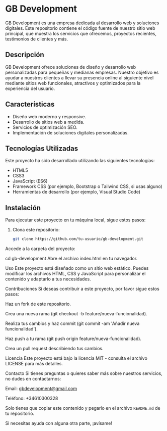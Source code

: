 # GB Development

GB Development es una empresa dedicada al desarrollo web y soluciones digitales. Este repositorio contiene el código fuente de nuestro sitio web principal, que muestra los servicios que ofrecemos, proyectos recientes, testimonios de clientes y más.

## Descripción

GB Development ofrece soluciones de diseño y desarrollo web personalizadas para pequeñas y medianas empresas. Nuestro objetivo es ayudar a nuestros clientes a llevar su presencia online al siguiente nivel mediante sitios web funcionales, atractivos y optimizados para la experiencia del usuario.

## Características

- Diseño web moderno y responsive.
- Desarrollo de sitios web a medida.
- Servicios de optimización SEO.
- Implementación de soluciones digitales personalizadas.

## Tecnologías Utilizadas

Este proyecto ha sido desarrollado utilizando las siguientes tecnologías:

- HTML5
- CSS3
- JavaScript (ES6)
- Framework CSS (por ejemplo, Bootstrap o Tailwind CSS, si usas alguno)
- Herramientas de desarrollo (por ejemplo, Visual Studio Code)

## Instalación

Para ejecutar este proyecto en tu máquina local, sigue estos pasos:

1. Clona este repositorio:
   ```bash
   git clone https://github.com/tu-usuario/gb-development.git

Accede a la carpeta del proyecto:


cd gb-development
Abre el archivo index.html en tu navegador.

Uso
Este proyecto está diseñado como un sitio web estático. Puedes modificar los archivos HTML, CSS y JavaScript para personalizar el contenido y adaptarlo a tus necesidades.

Contribuciones
Si deseas contribuir a este proyecto, por favor sigue estos pasos:

Haz un fork de este repositorio.

Crea una nueva rama (git checkout -b feature/nueva-funcionalidad).

Realiza tus cambios y haz commit (git commit -am 'Añadir nueva funcionalidad').

Haz push a tu rama (git push origin feature/nueva-funcionalidad).

Crea un pull request describiendo tus cambios.

Licencia
Este proyecto está bajo la licencia MIT - consulta el archivo LICENSE para más detalles.

Contacto
Si tienes preguntas o quieres saber más sobre nuestros servicios, no dudes en contactarnos:

Email: gbdevelopment@gmail.com

Teléfono: +34610300328


Solo tienes que copiar este contenido y pegarlo en el archivo `README.md` de tu repositorio.

Si necesitas ayuda con alguna otra parte, ¡avísame!